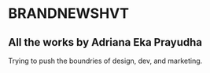 # BRANDNEWSHVT

## All the works by Adriana Eka Prayudha

Trying to push the boundries of design, dev, and marketing.

